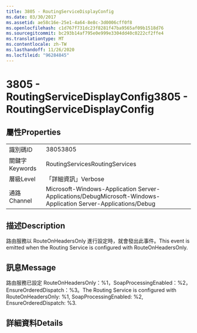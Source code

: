 ```yaml
---
title: 3805 - RoutingServiceDisplayConfig
ms.date: 03/30/2017
ms.assetid: ae58c16e-25e1-4a64-8e8c-3d0006cff0f8
ms.openlocfilehash: c1d767f731dc23f8281f47ba9565af09b1518d76
ms.sourcegitcommit: bc293b14af795e0e999e3304dd40c0222cf2ffe4
ms.translationtype: MT
ms.contentlocale: zh-TW
ms.lasthandoff: 11/26/2020
ms.locfileid: "96284845"
---
```

# <a name="3805---routingservicedisplayconfig"></a><span data-ttu-id="f4c88-102">3805 - RoutingServiceDisplayConfig</span><span class="sxs-lookup"><span data-stu-id="f4c88-102">3805 - RoutingServiceDisplayConfig</span></span>

## <a name="properties"></a><span data-ttu-id="f4c88-103">屬性</span><span class="sxs-lookup"><span data-stu-id="f4c88-103">Properties</span></span>  
  
|||  
|-|-|  
|<span data-ttu-id="f4c88-104">識別碼</span><span class="sxs-lookup"><span data-stu-id="f4c88-104">ID</span></span>|<span data-ttu-id="f4c88-105">3805</span><span class="sxs-lookup"><span data-stu-id="f4c88-105">3805</span></span>|  
|<span data-ttu-id="f4c88-106">關鍵字</span><span class="sxs-lookup"><span data-stu-id="f4c88-106">Keywords</span></span>|<span data-ttu-id="f4c88-107">RoutingServices</span><span class="sxs-lookup"><span data-stu-id="f4c88-107">RoutingServices</span></span>|  
|<span data-ttu-id="f4c88-108">層級</span><span class="sxs-lookup"><span data-stu-id="f4c88-108">Level</span></span>|<span data-ttu-id="f4c88-109">「詳細資訊」</span><span class="sxs-lookup"><span data-stu-id="f4c88-109">Verbose</span></span>|  
|<span data-ttu-id="f4c88-110">通路</span><span class="sxs-lookup"><span data-stu-id="f4c88-110">Channel</span></span>|<span data-ttu-id="f4c88-111">Microsoft-Windows-Application Server-Applications/Debug</span><span class="sxs-lookup"><span data-stu-id="f4c88-111">Microsoft-Windows-Application Server-Applications/Debug</span></span>|  
  
## <a name="description"></a><span data-ttu-id="f4c88-112">描述</span><span class="sxs-lookup"><span data-stu-id="f4c88-112">Description</span></span>  

 <span data-ttu-id="f4c88-113">路由服務以 RouteOnHeadersOnly 進行設定時，就會發出此事件。</span><span class="sxs-lookup"><span data-stu-id="f4c88-113">This event is emitted when the Routing Service is configured with RouteOnHeadersOnly.</span></span>  
  
## <a name="message"></a><span data-ttu-id="f4c88-114">訊息</span><span class="sxs-lookup"><span data-stu-id="f4c88-114">Message</span></span>  

 <span data-ttu-id="f4c88-115">路由服務已設定 RouteOnHeadersOnly：%1，SoapProcessingEnabled：%2，EnsureOrderedDispatch：%3。</span><span class="sxs-lookup"><span data-stu-id="f4c88-115">The Routing Service is configured with RouteOnHeadersOnly: %1, SoapProcessingEnabled: %2, EnsureOrderedDispatch: %3.</span></span>  
  
## <a name="details"></a><span data-ttu-id="f4c88-116">詳細資料</span><span class="sxs-lookup"><span data-stu-id="f4c88-116">Details</span></span>
